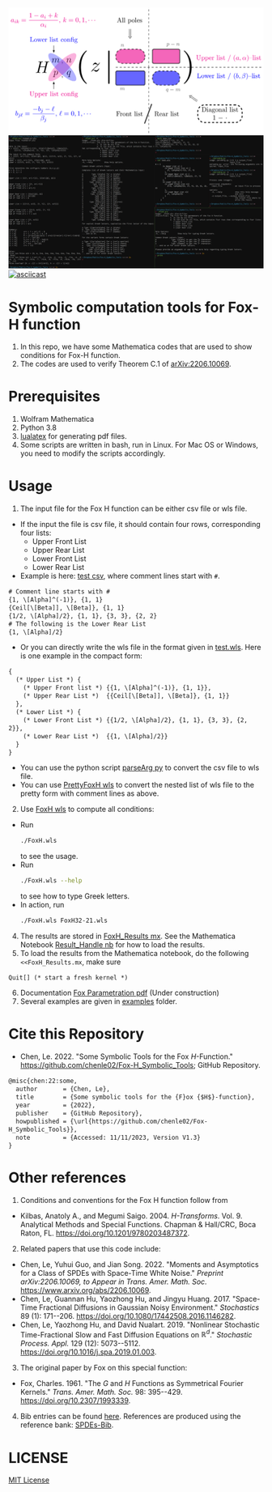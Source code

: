 ![Fox H-function Diagram](./media/FoxH-Diagram.png)
![Screenshot](./media/Screenshot.png)
[![asciicast](https://asciinema.org/a/620136.svg)](https://asciinema.org/a/620136)

# Symbolic computation tools for Fox-H function
1. In this repo, we have some Mathematica codes that are used to show conditions for Fox-H function.
2. The codes are used to verify Theorem C.1 of [arXiv:2206.10069](https://arxiv.org/abs/2206.10069).

# Prerequisites
1. Wolfram Mathematica
2. Python 3.8
3. [lualatex](https://www.luatex.org/) for generating pdf files.
4. Some scripts are written in bash, run in Linux. For Mac OS or Windows, you need to modify the scripts accordingly.

# Usage
1. The input file for the Fox H function can be either csv file or wls file.
  * If the input the file is csv file, it should contain four rows, corresponding four lists:
    * Upper Front List
    * Upper Rear List
    * Lower Front List
    * Lower Rear List
  * Example is here: [test csv](test.csv), where comment lines start with `#`.
```
# Comment line starts with #
{1, \[Alpha]^(-1)}, {1, 1}
{Ceil[\[Beta]], \[Beta]}, {1, 1}
{1/2, \[Alpha]/2}, {1, 1}, {3, 3}, {2, 2}
# The following is the Lower Rear List
{1, \[Alpha]/2}

```
  * Or you can directly write the wls file in the format given in [test.wls](test.wls). Here is one example in the compact form:
```
{
  (* Upper List *) {
    (* Upper Front list *) {{1, \[Alpha]^(-1)}, {1, 1}},
    (* Upper Rear List *)  {{Ceil[\[Beta]], \[Beta]}, {1, 1}}
  },
  (* Lower List *) {
    (* Lower Front List *) {{1/2, \[Alpha]/2}, {1, 1}, {3, 3}, {2, 2}},
    (* Lower Rear List *)  {{1, \[Alpha]/2}}
  }
}
```
  * You can use the python script [parseArg py](./parseArg.py) to convert the csv file to wls file.
  * You can use [PrettyFoxH wls](./PrettyFoxH.wls) to convert the nested list of wls file to the pretty form with comment lines as above.

2. Use [FoxH wls](./FoxH.wls) to compute all conditions:
  * Run
    ```bash
    ./FoxH.wls
    ```
    to see the usage.
  * Run
    ```bash
    ./FoxH.wls --help
    ```
    to see how to type Greek letters.
  * In action, run
    ```bash
    ./FoxH.wls FoxH32-21.wls
    ```
4. The results are stored in [FoxH_Results mx](./FoxH_Results.mx). See the Mathematica Notebook [Result_Handle nb](./Result_Handle.nb) for how to load the results.
5. To load the results from the Mathematica notebook, do the following `<<FoxH_Results.mx`, make sure
```
Quit[] (* start a fresh kernel *)
```
6. Documentation [Fox Parametration pdf](./documentation/FoxH-Parametration.pdf) (Under construction)
7. Several examples are given in [examples](./examples) folder.

# Cite this Repository

* Chen, Le. 2022. "Some Symbolic Tools for the Fox $H$-Function." <https://github.com/chenle02/Fox-H_Symbolic_Tools>; GitHub Repository.
 
```
@misc{chen:22:some,
  author       = {Chen, Le},
  title        = {Some symbolic tools for the {F}ox {$H$}-function},
  year         = {2022},
  publisher    = {GitHub Repository},
  howpublished = {\url{https://github.com/chenle02/Fox-H_Symbolic_Tools}},
  note         = {Accessed: 11/11/2023, Version V1.3}
}
```

# Other references

1. Conditions and conventions for the Fox H function follow from

  * Kilbas, Anatoly A., and Megumi Saigo. 2004. $H$*-Transforms*. Vol. 9. Analytical Methods and Special Functions. Chapman & Hall/CRC, Boca Raton, FL. <https://doi.org/10.1201/9780203487372>.

2. Related papers that use this code include:

  * Chen, Le, Yuhui Guo, and Jian Song. 2022. "Moments and Asymptotics for a Class of SPDEs with Space-Time White Noise." *Preprint arXiv:2206.10069, to Appear in Trans. Amer. Math. Soc.* <https://www.arxiv.org/abs/2206.10069>.
  * Chen, Le, Guannan Hu, Yaozhong Hu, and Jingyu Huang. 2017. "Space-Time Fractional Diffusions in Gaussian Noisy Environment." *Stochastics* 89 (1): 171--206. <https://doi.org/10.1080/17442508.2016.1146282>.
  * Chen, Le, Yaozhong Hu, and David Nualart. 2019. "Nonlinear Stochastic Time-Fractional Slow and Fast Diffusion Equations on $\mathbb{R}^d$." *Stochastic Process. Appl.* 129 (12): 5073--5112. <https://doi.org/10.1016/j.spa.2019.01.003>.

3. The original paper by Fox on this special function:

  * Fox, Charles. 1961. "The $G$ and $H$ Functions as Symmetrical Fourier Kernels." *Trans. Amer. Math. Soc.* 98: 395--429. <https://doi.org/10.2307/1993339>.

4. Bib entries can be found [here](./refs/refs.bib). References are produced using the reference bank: [SPDEs-Bib](https://github.com/chenle02/SPDEs-Bib).


# LICENSE
[MIT License](LICENSE)
